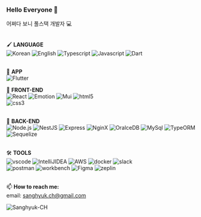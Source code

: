 ### Hello Everyone 👋
어쩌다 보니 풀스택 개발자 💻 
<br/>
<br/>

🖌 **LANGUAGE** <br/>
![Korean](https://img.shields.io/badge/Korean-red)
![English](https://img.shields.io/badge/English-blue)
![Typescript](https://img.shields.io/badge/TypeScript-black?logo=typescript)
![Javascript](https://img.shields.io/badge/JavaScript-black?logo=javascript)
![Dart](https://img.shields.io/badge/Dart-black?logo=dart)
<br/>
<br/>

🌱 **APP** <br/>
![Flutter](https://img.shields.io/badge/Flutter-black?logo=flutter)

🌱 **FRONT-END** <br/>
![React](https://img.shields.io/badge/React-black?logo=react)
![Emotion](https://img.shields.io/badge/Emotion-black?logo=emotion)
![Mui](https://img.shields.io/badge/MaterialUI-black?logo=mui)
![html5](https://img.shields.io/badge/HTML5-black?logo=html5)	
![css3](https://img.shields.io/badge/CSS3-black?logo=css3)
<br/>
<br/>


🌱 **BACK-END** <br/>
![Node.js](https://img.shields.io/badge/Node.js-black?logo=node.js)
![NestJS](https://img.shields.io/badge/NestJS-black?logo=NestJS)
![Express](https://img.shields.io/badge/Express-black?logo=express)
![NginX](https://img.shields.io/badge/Nginx-black?logo=nginx)
![OralceDB](https://img.shields.io/badge/OracleDB-black?logo=oracle)
![MySql](https://img.shields.io/badge/MySQL-black?logo=mysql)
![TypeORM](https://img.shields.io/badge/typeORM-black?logo=typeorm)
![Sequelize](https://img.shields.io/badge/Sequelize-black?logo=sequilize)
<br/>
<br/>

🛠 **TOOLS** <br/>
![vscode](https://img.shields.io/badge/VSCode-black?logo=visual-studio-code)
![IntelliJIDEA](https://img.shields.io/badge/IntelliJ-black?logo=IntelliJIDEA)
![AWS](https://img.shields.io/badge/AWS-black?logo=Amazon-AWS)
![docker](https://img.shields.io/badge/Docker-black?logo=docker)
![slack](https://img.shields.io/badge/Slack-black?logo=slack)	
![postman](https://img.shields.io/badge/Postman-black?logo=postman) 
![workbench](https://img.shields.io/badge/MySQLWorkbench-black?logo=mysql)
![Figma](https://img.shields.io/badge/Figma-black?logo=figma)
![zeplin](https://img.shields.io/badge/Zeplin-black)
<br/><br/>

📫 **How to reach me:** <br/>
email: sanghyuk.ch@gmail.com <br/>
<!--blog: <a href="https://Sanghyuk-CH.tistory.com">Sanghyuk-CH.tistory</a><br/>-->
<!--<br/>
**PROJECTS:** <br/>
https://cloud-bookstore.com <br/>-->
<p><img align="left" src="https://github-readme-streak-stats.herokuapp.com/?user=Sanghyuk-CH&" alt="Sanghyuk-CH" /></p>
